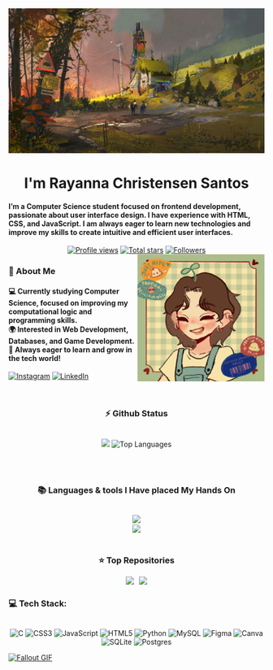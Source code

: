 <!--
<div align="center">
  <a href="#">
    <img 
      width="100%" 
      src="https://capsule-render.vercel.app/api?type=waving&color=FFA500&height=120&section=header&text=&fontSize=30&fontColor=000000&animation=twinkling"
    />
  </a>
  <br>
-->

<!--
<p align="center">
  <img 
    src="https://capsule-render.vercel.app/api?type=waving&color=FFD700&height=80&section=footer"
    width="100%" 
  />
</p>
-->



<!-- MasterHead -->
<a href="https://github.com/raychr/raychr/blob/main/master.jpg">
  <img src="https://github.com/raychr/raychr/blob/main/master.jpg" alt="Fallout GIF" style="width:auto; height:auto"/>
</a>



<!--<h1 align="left">
<img width="100%" src="https://readme-typing-svg.herokuapp.com/?font=Righteous&size=40&center=true&vCenter=true&width=800&height=70&duration=4000&lines=Hello!+👋;+MASTERJUDAH+here+🔥+!;"  alt="Typing Animation" style="width:100%"/>-->


<!-- Greeting -->
</h1>
<h1 align="center">I'm Rayanna Christensen Santos</h1>

<h4 align="left">I’m a Computer Science student focused on frontend development, passionate about user interface design. I have experience with HTML, CSS, and JavaScript. I am always eager to learn new technologies and improve my skills to create intuitive and efficient user interfaces.</h4>


<div align="center">
<a href="https://github.com/raychr">
  <img width="162px" 
       src="https://komarev.com/ghpvc/?username=raychr&label=Profile%20views&color=318CE7&style=for-the-badge" 
       alt="Profile views" /></a>
<a href="https://api.github-star-counter.workers.dev/user/raychr">
  <img width="115px" 
       alt="Total stars" 
       title="Total stars on GitHub" 
       src="https://custom-icon-badges.herokuapp.com/badge/dynamic/json?logo=star&color=318CE7&labelColor=505050&label=Stars&style=for-the-badge&query=%24.stars&url=https://api.github-star-counter.workers.dev/user/raychr" /></a>
<a href="https://github.com/raychr?tab=followers">
  <img width="147px" 
       alt="Followers" 
       title="Follow me on GitHub" 
       src="https://custom-icon-badges.herokuapp.com/github/followers/raychr?color=318CE7&labelColor=505050&style=for-the-badge&logo=person-add&label=Followers&logoColor=white" /></a>
 </div>


    
<!--👀VIEWS / 🌐WEBSITE: https://github.com/antonkomarev/github-profile-views-counter -->
<img align="right" alt="coding-gif" width="250" src="https://github.com/raychr/raychr/blob/main/perfil.png">


<!-- about me -->
 <h3 align="left">💫 About Me</h3>



<!--<p align="left"> <a href="https://twitter.com/" target="blank"><img src="https://img.shields.io/twitter/follow/?logo=twitter&style=for-the-badge" alt="" /></a> </p>
<div align="left">-->
<h4> 
  💻 Currently studying Computer Science, focused on improving my computational logic and programming skills. </br>
🌍 Interested in Web Development, Databases, and Game Development. </br>
🚀 Always eager to learn and grow in the tech world!</h4> <div align="left"> 


  

 [![Instagram](https://img.shields.io/badge/Instagram-%23E4405F.svg?logo=Instagram&logoColor=white)](https://instagram.com/rays_chris_) [![LinkedIn](https://img.shields.io/badge/LinkedIn-%230077B5.svg?logo=linkedin&logoColor=white)](https://linkedin.com/in/rayannachris) 


  
  <!--<a href="https://joshuathadi.github.io" target="_blank"><img src="https://img.shields.io/badge/Portfolio-FF5722?style=for-the-badge&logo=todoist&logoColor=white" alt="Portfolio" /></a>
-->
</div></h4>

</div>
<br/>





<!-- git stat-->
<h3 align="center">⚡ Github Status</h3>
<br>
<div align="center">
<img width="400" src="https://github-readme-stats.vercel.app/api?username=raychr&count_private=true&show_icons=true&theme=default&rank_icon=github&border_radius=10"/>

  <img width="320" src="https://github-readme-stats.vercel.app/api/top-langs/?username=raychr&theme=default&hide_border=false&include_all_commits=false&count_private=false&layout=compact" alt="Top Languages">
</div>

<br/><br/>



<!-- lang-->
<h3 align="center">📚 Languages & tools I Have placed My Hands On </h3>

<br/>

<div align="center">
  <img src="https://skillicons.dev/icons?i=nodejs,mysql,sqlite,postgres,python,javascript,c,vue,cpp" /><br>
    <img src="https://skillicons.dev/icons?i=html,css,vscode,github,git,notion,figma,java,php" /><br>
</div>

<br/>




<!-- top repo and teck stack-->
<div align="center">
  <h3>⭐️ Top Repositories</h3>
  <div style="display: flex; justify-content: center; gap: 10px;">
    <a href="https://github.com/raychr/UniversityWebsite">
        <img width=395 src="https://github-readme-stats.vercel.app/api/pin/?username=raychr&repo=UniversityWebsite&theme=light&title_color=000000&icon_color=000000&text_color=000000&bg_color=ffffff" /></a>
    <a href="https://github.com/raychr/Pokedex">
        <img width=395 src="https://github-readme-stats.vercel.app/api/pin/?username=raychr&repo=Pokedex&theme=light&title_color=000000&icon_color=000000&text_color=000000&bg_color=ffffff" />
    </a>
  </div>
</div>

  
<h3>💻 Tech Stack:</h3>
<br/>
<div align="center">
  <img src="https://img.shields.io/badge/c-%2300599C.svg?style=flat-square&logo=c&logoColor=white" alt="C" /> 
  <img src="https://img.shields.io/badge/css3-%231572B6.svg?style=flat-square&logo=css3&logoColor=white" alt="CSS3" /> 
  <img src="https://img.shields.io/badge/javascript-%23323330.svg?style=flat-square&logo=javascript&logoColor=%23F7DF1E" alt="JavaScript" /> 
  <img src="https://img.shields.io/badge/html5-%23E34F26.svg?style=flat-square&logo=html5&logoColor=white" alt="HTML5" /> 
  <img src="https://img.shields.io/badge/python-3670A0?style=flat-square&logo=python&logoColor=ffdd54" alt="Python" /> 
  <img src="https://img.shields.io/badge/mysql-4479A1.svg?style=flat-square&logo=mysql&logoColor=white" alt="MySQL" /> 
  <img src="https://img.shields.io/badge/figma-%23F24E1E.svg?style=flat-square&logo=figma&logoColor=white" alt="Figma" /> 
  <img src="https://img.shields.io/badge/Canva-%2300C4CC.svg?style=flat-square&logo=Canva&logoColor=white" alt="Canva" /> 
  <img src="https://img.shields.io/badge/sqlite-%2307405e.svg?style=flat-square&logo=sqlite&logoColor=white" alt="SQLite" /> 
  <img src="https://img.shields.io/badge/postgres-%23316192.svg?style=flat-square&logo=postgresql&logoColor=white" alt="Postgres" /> 
</div>
<div align="center"> 
</div>



<!--<h3>⭐ Top Contributed Repo!</h3>
       <br/>
      <img src="https://github-contributor-stats.vercel.app/api?username=JoshuaThadi&limit=5&theme=transparent&combine_all_yearly_contributions=true" alt="Top Contributed Repo">
      <br/>-->





<!-- ending-->
<a href="https://github.com/JoshuaThadi/Wall-E-Desk/blob/main/green.gif"><img src="https://github.com/JoshuaThadi/Wall-E-Desk/blob/main/Pixel-Art-2/green.gif" alt="Fallout GIF" style="width:auto; height:auto"/></a>

<img src="https://www.animatedimages.org/data/media/562/animated-line-image-0184.gif" width="1920" height=0.4/>

